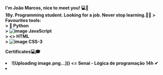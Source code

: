 <br><b>I'm João Marcos, nice to meet you! 💻👋<b><br>
         18y. Programming student. Looking for a job. Never stop learning.💪🍃
         > Favourites tools: <br>
         > 🐍 Python <br>
         > ![image](https://user-images.githubusercontent.com/73258473/111555326-eeef3480-8766-11eb-990f-b8cb549ff77e.png) JavaScript <br>
         > <> HTML <br>
         > ![image](https://user-images.githubusercontent.com/73258473/111547495-05da5a80-8758-11eb-9cc9-cc1fa96913da.png) CSS-3 <br>
       
  <p>Certificates💻🎓
  <li>![Uploading image.png…]() <= Senai - Lógica de programação 14h ✔ <li>
  <p>    


 

